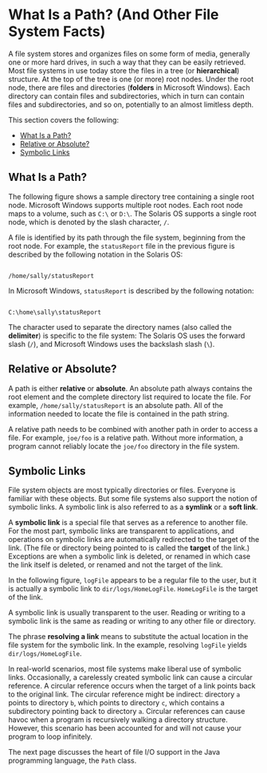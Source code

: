 
# What Is a Path? (And Other File System Facts)

A file system stores and organizes files on some form of media, generally one or more hard drives, in such a way that they can be easily retrieved. Most file systems in use today store the files in a tree (or **hierarchical**) structure. At the top of the tree is one (or more) root nodes. Under the root node, there are files and directories (**folders** in Microsoft Windows). Each directory can contain files and subdirectories, which in turn can contain files and subdirectories, and so on, potentially to an almost limitless depth.

This section covers the following:

- [What Is a Path?](#path)
- [Relative or Absolute?](#relative)
- [Symbolic Links](#symlink)

## <a name="path" id="path">What Is a Path?</a>

The following figure shows a sample directory tree containing a single root node. Microsoft Windows supports multiple root nodes. Each root node maps to a volume, such as `C:\` or `D:\`. The Solaris OS supports a single root node, which is denoted by the slash character, `/`.



A file is identified by its path through the file system, beginning from the root node. For example, the `statusReport` file in the previous figure is described by the following notation in the Solaris OS:

```

/home/sally/statusReport

```

In Microsoft Windows, `statusReport` is described by the following notation:

```

C:\home\sally\statusReport

```

The character used to separate the directory names (also called the **delimiter**) is specific to the file system: The Solaris OS uses the forward slash (`/`), and Microsoft Windows uses the backslash slash (`\`).

## <a name="relative" id="relative">Relative or Absolute?</a>

A path is either **relative** or **absolute**. An absolute path always contains the root element and the complete directory list required to locate the file. For example, `/home/sally/statusReport` is an absolute path. All of the information needed to locate the file is contained in the path string.

A relative path needs to be combined with another path in order to access a file. For example, `joe/foo` is a relative path. Without more information, a program cannot reliably locate the `joe/foo` directory in the file system.

## <a name="symlink" id="symlink">Symbolic Links</a>

File system objects are most typically directories or files. Everyone is familiar with these objects. But some file systems also support the notion of symbolic links. A symbolic link is also referred to as a **symlink** or a **soft link**.

A **symbolic link** is a special file that serves as a reference to another file. For the most part, symbolic links are transparent to applications, and operations on symbolic links are automatically redirected to the target of the link. (The file or directory being pointed to is called the **target** of the link.) Exceptions are when a symbolic link is deleted, or renamed in which case the link itself is deleted, or renamed and not the target of the link.

In the following figure, `logFile` appears to be a regular file to the user, but it is actually a symbolic link to `dir/logs/HomeLogFile`. `HomeLogFile` is the target of the link.



A symbolic link is usually transparent to the user. Reading or writing to a symbolic link is the same as reading or writing to any other file or directory.

The phrase **resolving a link** means to substitute the actual location in the file system for the symbolic link. In the example, resolving `logFile` yields `dir/logs/HomeLogFile`.

In real-world scenarios, most file systems make liberal use of symbolic links. Occasionally, a carelessly created symbolic link can cause a circular reference. A circular reference occurs when the target of a link points back to the original link. The circular reference might be indirect: directory `a` points to directory `b`, which points to directory `c`, which contains a subdirectory pointing back to directory `a`. Circular references can cause havoc when a program is recursively walking a directory structure. However, this scenario has been accounted for and will not cause your program to loop infinitely.

The next page discusses the heart of file I/O support in the Java programming language, the `Path` class.

